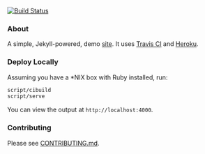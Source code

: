 [![Build Status](https://travis-ci.org/PatrickBM/velocity-demo.svg)](https://travis-ci.org/PatrickBM/velocity-demo)
### About
A simple, Jekyll-powered, demo [site](https://patrickbm-velocity.herokuapp.com). It uses [Travis CI](https://travis-ci.org) and [Heroku](https://devcenter.heroku.com/articles/github-integration). 


### Deploy Locally
Assuming you have a *NIX box with Ruby installed, run:

```bash
script/cibuild
script/serve
```

You can view the output at `http://localhost:4000`.


### Contributing
Please see [CONTRIBUTING.md](https://github.com/patrickbm/simple-site/blob/master/CONTRIBUTING.md).

